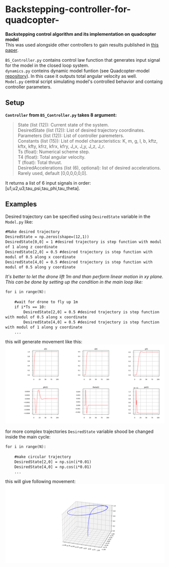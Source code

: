 # Backstepping-controller-for-quadcopter-
**Backstepping control algorithm and its implementation on quadcopter model**  
This was used alongside other controllers to gain results published in [this paper](https://doi.org/10.26160/2474-5901-2024-43-42-54).  
   
`BS_Controller.py` contains control law function that generates input signal for the model in the closed loop system.  
`dynamics.py` conteins dynamic model funtion (see Quadcopter-model [repository](https://github.com/Tindalus/Quadcopter-model)). In this case it outputs total angular velocity as well.  
`Model.py` central script simulating model's controlled behavior and containg controller parameters.  

## Setup  
**`Controller` from `BS_Controller.py` takes 8 argument:**  
> State (list (12)): Current state of the system.  
> DesiredState (list (12)): List of desired trajectory coordinates.  
> Parameters (list (12)): List of controller paremeters.  
> Constants (list (15)): List of model characteristics: K, m, g, l, b, kftz, kftx, kfty, kfrz, kfrx, kfry, J_x, J_y, J_z, J_r.  
> Ts (float): Numerical scheme step.  
> T4 (float): Total angular velocity.  
> T (float): Total thrust.  
> DesiredAccelerations (list (6), optional): list of desired accelerations. Rarely used, default [0,0,0,0,0,0].
   
It returns a list of 6 input signals in order: [u1,u2,u3,tau_psi,tau_phi,tau_theta].
## Examples
Desired trajectory can be specified using `DesiredState` variable in the `Model.py` like:  
```
#Make desired trajectory
DesiredState = np.zeros(shape=(12,1))
DesiredState[0,0] = 1 #desired trajectory is step function with modul of 1 along z coordinate
DesiredState[2,0] = 0.5 #desired trajectory is step function with modul of 0.5 along x coordinate
DesiredState[4,0] = 0.5 #desired trajectory is step function with modul of 0.5 along y coordinate
```
_It's better to let the drone lift 1m and than perform linear motion in xy plane. This can be done by setting up the condition in the main loop like:_
```
for i in range(N):

    #wait for drone to fly up 1m
    if i*Ts == 10:
        DesiredState[2,0] = 0.5 #desired trajectory is step function with modul of 0.5 along x coordinate
        DesiredState[4,0] = 0.5 #desired trajectory is step function with modul of 1 along y coordinate
    ...
```
this will generate movement like this:  
![linear movement to (1,0.5,0.5)](resources/pic1.png)  

for more complex trajectories `DesiredState` variable shood be changed inside the main cycle:
```
for i in range(N):

    #make circular trajectory
    DesiredState[2,0] = np.sin(i*0.01) 
    DesiredState[4,0] = np.cos(i*0.01)
    ...
```
this will give following movement:  
![circular movement on hight 1m](resources/pic2.png)
